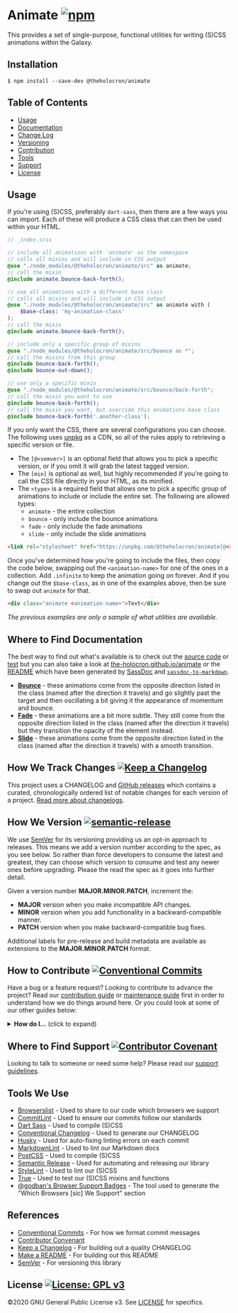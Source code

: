# Animate [![npm](https://img.shields.io/npm/v/@theholocron/animate)](https://www.npmjs.com/package/@theholocron/animate)

This provides a set of single-purpose, functional utilities for writing (S)CSS animations within the Galaxy.

## Installation

```shell
$ npm install --save-dev @theholocron/animate
```

## Table of Contents

* [Usage](#usage)
* [Documentation](#where-to-find-documentation)
* [Change Log](#how-we-track-changes)
* [Versioning](#how-we-version)
* [Contribution](#how-to-contribute)
* [Tools](#tools-we-use)
* [Support](#where-to-find-suport)
* [License](#license)

## Usage

If you're using (S)CSS, preferably `dart-sass`, then there are a few ways you can import.  Each of these will produce a CSS class that can then be used within your HTML.  

```scss
// _index.scss

// include all animations with 'animate' as the namespace
// calls all mixins and will include in CSS output
@use "./node_modules/@theholocron/animate/src" as animate;
// call the mixin
@include animate.bounce-back-forth();

// use all animations with a different base class
// calls all mixins and will include in CSS output
@use "./node_modules/@theholocron/animate/src" as animate with (
    $base-class: 'my-animation-class'
);
// call the mixin
@include animate.bounce-back-forth();

// include only a specific group of mixins
@use "./node_modules/@theholocron/animate/src/bounce as *";
// call the mixins from this group
@include bounce-back-forth();
@include bounce-out-down();

// use only a specific mixin
@use "./node_modules/@theholocron/animate/src/bounce/back-forth";
// call the mixin you want to use
@include bounce-back-forth();
// call the mixin you want, but override this animations base class
@include bounce-back-forth('.another-class');
```

If you only want the CSS, there are several configurations you can choose. The following uses [unpkg](https://unpkg.com/) as a CDN, so all of the rules apply to retrieving a specific version or file. 

* The `[@<semver>]` is an optional field that allows you to pick a specific version, or if you omit it will grab the latest tagged version.
* The `[min]` is optional as well, but highly recommended if you're going to call the CSS file directly in your HTML, as its minified.
* The `<type>` is a required field that allows one to pick a specific group of animations to include or include the entire set. The following are allowed types:
  * `animate` - the entire collection
  * `bounce` - only include the bounce animations
  * `fade` - only include the fade animations
  * `slide` -  only include the slide animations

```html
<link rel="stylesheet" href="https://unpkg.com/@theholocron/animate[@<semver>]/dist/<type>.[min].css" />
```

Once you've determined how you're going to include the files, then copy the code below, swapping out the `<animation-name>` for one of the ones in a collection. Add `.infinite` to keep the animation going on forever. And if you change out the `$base-class`, as in one of the examples above, then be sure to swap out `animate` for that.

```html
<div class="animate <animation-name>">Text</div>
```

_The previous examples are only a sample of what utilities are available._

## Where to Find Documentation

The best way to find out what's available is to check out the [source code](./src/) or [test](./test/) but you can also take a look at [the-holocron.github.io/animate](http://the-holocron.github.io/animate/) or the [README](./src/README.md) which have been generated by [SassDoc](http://sassdoc.com) and [`sassdoc-to-markdown`](https://github.com/hidoo/unit-sass/blob/master/packages/sassdoc-to-markdown).

* [**Bounce**](./src/bounce/README.md) - these animations come from the opposite direction listed in the class (named after the direction it travels) and go slightly past the target and then oscillating a bit giving it the appearance of momentum and bounce.
* [**Fade**](./src/fade/README.md) - these animations are a bit more subtle.  They still come from the opposite direction listed in the class (named after the direction it travels) but they transition the opacity of the element instead.
* [**Slide**](./src/slide/README.md) - these animations come from the opposite direction listed in the class (named after the direction it travels) with a smooth transition.

## How We Track Changes [![Keep a Changelog](https://img.shields.io/badge/Keep%20a%20Changelog-1.0.0-orange)](https://keepachangelog.com/en/1.0.0/)

This project uses a CHANGELOG and [GitHub releases](https://help.github.com/en/github/administering-a-repository/about-releases) which contains a curated, chronologically ordered list of notable changes for each version of a project. [Read more about changelogs](https://keepachangelog.com/en/1.0.0/).

## How We Version [![semantic-release](https://img.shields.io/badge/%20%20%F0%9F%93%A6%F0%9F%9A%80-semantic--release-e10079.svg)](https://github.com/semantic-release/semantic-release)

We use [SemVer](https://semver.org/) for its versioning providing us an opt-in approach to releases. This means we add a version number according to the spec, as you see below. So rather than force developers to consume the latest and greatest, they can choose which version to consume and test any newer ones before upgrading. Please the read the spec as it goes into further detail.

Given a version number **MAJOR.MINOR.PATCH**, increment the:

- **MAJOR** version when you make incompatible API changes.
- **MINOR** version when you add functionality in a backward-compatible manner.
- **PATCH** version when you make backward-compatible bug fixes.

Additional labels for pre-release and build metadata are available as extensions to the **MAJOR.MINOR.PATCH** format.

## How to Contribute [![Conventional Commits](https://img.shields.io/badge/Conventional%20Commits-1.0.0-yellow.svg)](https://conventionalcommits.org)

Have a bug or a feature request? Looking to contribute to advance the project? Read our [contribution guide](./github/CONTRIBUTING.md) or [maintenance guide](./.github/MAINTAINING.md) first in order to understand how we do things around here. Or you could look at some of our other guides below:

<details>
  <summary><strong>How do I…</strong> (click to expand)</summary>

- [Ask or Say Something?](./.github/SUPPORT.md)
    - [Request Support](./.github/SUPPORT.md#request-support)
    - [Report an Error or Bug](./.github/SUPPORT.md#report-an-error-or-bug)
    - [Request a Feature](./.github/SUPPORT.md#request-a-feature)
- [Make Something?](./.github/CONTRIBUTING.md)
    - [Setup the Project](./.github/CONTRIBUTING.md#get-started)
    - [Create an Issue](./.github/CONTRIBUTING.md#creating-a-good-issue)
    - [Create a Feature Request](./.github/CONTRIBUTING.md#create-a-good-feature-request)
    - [Contribute Documentation](./.github/CONTRIBUTING.md#contribute-to-documentation)
    - [Contribute Code](./.github/CONTRIBUTING.md#create-a-pull-request)
    - [Join the Team](./.github/CONTRIBUTING.md#join-the-team)
- [Manage Something](./.github/MAINTAINING.md)
    - [Provide Support on Issues](./.github/MAINTAINING.md#provide-support-on-issues)
    - [Label Issues](./.github/MAINTAINING.md#label-issues)
    - [Clean Up Issues and PRs](./.github/MAINTAINING.md#clean-up-issues-and-prs)
    - [Create a Pull Request](./.github/MAINTAINING.md#create-a-pull-request)
    - [Review Pull Requests](./.github/MAINTAINING.md#review-pull-requests)
    - [Merge Pull Requests](./.github/MAINTAINING.md#merge-pull-requests)
    - [Tag a Release](./.github/MAINTAINING.md#tag-a-release)
    - [Release a Version](./.github/MAINTAINING.md#release-a-version)

</details>

## Where to Find Support [![Contributor Covenant](https://img.shields.io/badge/Contributor%20Covenant-v2.0%20adopted-ff69b4.svg)](code_of_conduct.md)

Looking to talk to someone or need some help? Please read our [support guidelines](./.github/SUPPORT.md).

## Tools We Use

- [Browserslist](https://github.com/browserslist/browserslist) - Used to share to our code which browsers we support
- [CommitLint](https://commitlint.js.org/#/) - Used to ensure our commits follow our standards
- [Dart Sass](https://sass-lang.com/dart-sass) - Used to compile (S)CSS
- [Conventional Changelog](https://github.com/conventional-changelog/conventional-changelog) - Used to generate our CHANGELOG
- [Husky](https://github.com/typicode/husky) - Used for auto-fixing linting errors on each commit
- [MarkdownLint](https://github.com/DavidAnson/markdownlint) - Used to lint our Markdown docs
- [PostCSS](https://postcss.org/) - Used to compile (S)CSS
- [Semantic Release](https://semantic-release.gitbook.io/semantic-release/) - Used for automating and releasing our library
- [StyleLint](https://stylelint.io/) - Used to lint our (S)CSS
- [True](https://www.oddbird.net/true/docs/) - Used to test our (S)CSS mixins and functions
- [@godban's Browser Support Badges](https://godban.github.io/browsers-support-badges) - The tool used to generate the "Which Browsers [sic] We Support" section

## References

- [Conventional Commits](https://www.conventionalcommits.org/en/v1.0.0/) - For how we format commit messages
- [Contributor Convenant](https://www.contributor-covenant.org)
- [Keep a Changelog](https://keepachangelog.com/en/1.0.0/) - For building out a quality CHANGELOG
- [Make a README](https://www.makeareadme.com/) - For building out this README
- [SemVer](https://semver.org/) - For versioning this library

## License [![License: GPL v3](https://img.shields.io/badge/License-GPLv3-blue.svg)](https://www.gnu.org/licenses/gpl-3.0)

©2020 GNU General Public License v3. See [LICENSE](./LICENSE.md) for specifics.
